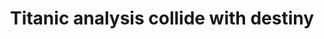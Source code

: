 ---
layout:     post
title:      Titanic analysis collide with destiny
categories: github
redirect_to: https://github.com/krunal3kapadiya/Titanic-Analysis-Collide-with-destiny

---